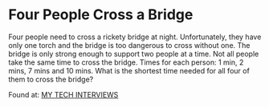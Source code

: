 # Four People Cross a Bridge

Four people need to cross a rickety bridge at night. Unfortunately, they have only one torch and the bridge is too dangerous to cross without one. The bridge is only strong enough to support two people at a time. Not all people take the same time to cross the bridge. Times for each person:  1 min, 2 mins, 7 mins and 10 mins. What is the shortest time needed for all four of them to cross the bridge?

Found at: [MY TECH INTERVIEWS](http://www.mytechinterviews.com/10-famous-microsoft-interview-puzzles)

